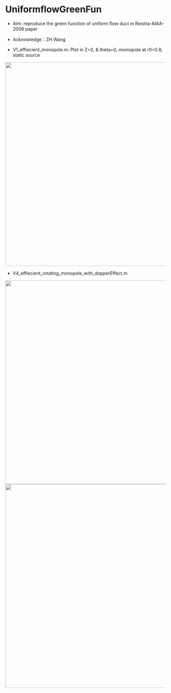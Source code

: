 # UniformflowGreenFun
- Aim: reproduce the green function of uniform flow duct in Riestra-AIAA-2008 paper

- Acknowledge：ZH Wang


- V1_effiecient_monopole.m: Plot in Z=0, & theta=0, momopole at r0=0.8, static source 
<img src="https://cdn.mathpix.com/snip/images/_BCaEMX7LP_UgGSMYSC7ggVgXd1snj4HHhetmRtYaGM.original.fullsize.png" width="640px">

- V4_effiecient_rotating_monopole_with_dopperEffect.m
<img src="https://cdn.mathpix.com/snip/images/kNA6cpF_IzNNauuCZyJWh1FmSp6WqlW3nQ5RcmZqCJU.original.fullsize.png" width="640px">
<img src="https://cdn.mathpix.com/snip/images/-K1i38gcDzvj45ZnicU__hzv0U28inYAooKeWagxpxU.original.fullsize.png" width="640px">
